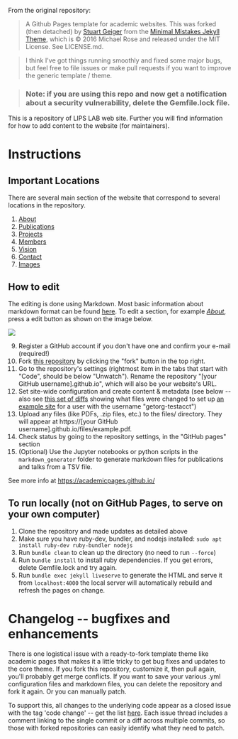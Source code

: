 From the original repository:

> A Github Pages template for academic websites. This was forked (then detached) by [Stuart Geiger](https://github.com/staeiou) from the [Minimal Mistakes Jekyll Theme](https://mmistakes.github.io/minimal-mistakes/), which is © 2016 Michael Rose and released under the MIT License. See LICENSE.md.

> I think I've got things running smoothly and fixed some major bugs, but feel free to file issues or make pull requests if you want to improve the generic template / theme.

> ### Note: if you are using this repo and now get a notification about a security vulnerability, delete the Gemfile.lock file. 

This is a repository of LIPS LAB web site. Further you will find information for how to add content to the website (for maintainers).

# Instructions

## Important Locations
There are several main section of the website that correspond to several locations in the repository. 
1. [About](https://github.com/lipslab/lipslab.github.io/blob/master/_pages/about.md)
2. [Publications](https://github.com/lipslab/lipslab.github.io/tree/master/_publications)
3. [Projects](https://github.com/lipslab/lipslab.github.io/tree/master/_projects)
4. [Members](https://github.com/lipslab/lipslab.github.io/tree/master/_members)
5. [Vision](https://github.com/lipslab/lipslab.github.io/blob/master/_pages/vision.md)
6. [Contact](https://github.com/lipslab/lipslab.github.io/blob/master/_pages/contact.md)
7. [Images](https://github.com/lipslab/lipslab.github.io/tree/master/images)

## How to edit 

The editing is done using Markdown. Most basic information about markdown format can be found [here](https://www.markdownguide.org/basic-syntax/).  To edit a section, for example *[About](https://github.com/lipslab/lipslab.github.io/blob/master/_pages/about.md)*, press a edit button as shown on the image below.

![](https://raw.githubusercontent.com/lipslab/lipslab.github.io/master/images/readme/readme_edit.png)


9. Register a GitHub account if you don't have one and confirm your e-mail (required!)
10. Fork [this repository](https://github.com/academicpages/academicpages.github.io) by clicking the "fork" button in the top right. 
11. Go to the repository's settings (rightmost item in the tabs that start with "Code", should be below "Unwatch"). Rename the repository "[your GitHub username].github.io", which will also be your website's URL.
12. Set site-wide configuration and create content & metadata (see below -- also see [this set of diffs](http://archive.is/3TPas) showing what files were changed to set up [an example site](https://getorg-testacct.github.io) for a user with the username "getorg-testacct")
13. Upload any files (like PDFs, .zip files, etc.) to the files/ directory. They will appear at https://[your GitHub username].github.io/files/example.pdf.  
14. Check status by going to the repository settings, in the "GitHub pages" section
15. (Optional) Use the Jupyter notebooks or python scripts in the `markdown_generator` folder to generate markdown files for publications and talks from a TSV file.

See more info at https://academicpages.github.io/

## To run locally (not on GitHub Pages, to serve on your own computer)

1. Clone the repository and made updates as detailed above
1. Make sure you have ruby-dev, bundler, and nodejs installed: `sudo apt install ruby-dev ruby-bundler nodejs`
1. Run `bundle clean` to clean up the directory (no need to run `--force`)
1. Run `bundle install` to install ruby dependencies. If you get errors, delete Gemfile.lock and try again.
1. Run `bundle exec jekyll liveserve` to generate the HTML and serve it from `localhost:4000` the local server will automatically rebuild and refresh the pages on change.

# Changelog -- bugfixes and enhancements

There is one logistical issue with a ready-to-fork template theme like academic pages that makes it a little tricky to get bug fixes and updates to the core theme. If you fork this repository, customize it, then pull again, you'll probably get merge conflicts. If you want to save your various .yml configuration files and markdown files, you can delete the repository and fork it again. Or you can manually patch. 

To support this, all changes to the underlying code appear as a closed issue with the tag 'code change' -- get the list [here](https://github.com/academicpages/academicpages.github.io/issues?q=is%3Aclosed%20is%3Aissue%20label%3A%22code%20change%22%20). Each issue thread includes a comment linking to the single commit or a diff across multiple commits, so those with forked repositories can easily identify what they need to patch.
